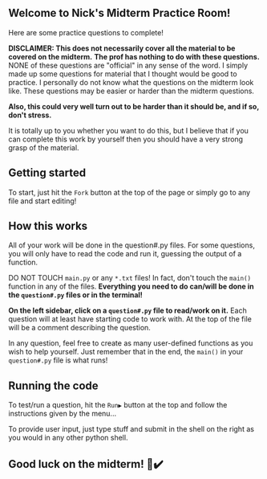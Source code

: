 ## Welcome to Nick's Midterm Practice Room!

Here are some practice questions to complete!

**DISCLAIMER: This does not necessarily cover all the material to be covered on the midterm.**
**The prof has nothing to do with these questions.**
NONE of these questions are "official" in any sense of the word.
I simply made up some questions for material that I thought would be good to practice.
I personally do not know what the questions on the midterm look like.
These questions may be easier or harder than the midterm questions.

**Also, this could very well turn out to be harder than it should be, and if so, don't stress.**

It is totally up to you whether you want to do this, but I believe that if you can complete this work by yourself then you should have a very strong grasp of the material.

## Getting started

To start, just hit the `Fork` button at the top of the page or simply go to any file and start editing!

## How this works

All of your work will be done in the question#.py files. For some questions, you will only have to read the code and run it, guessing the output of a function.

DO NOT TOUCH `main.py` or any `*.txt` files!
In fact, don't touch the `main()` function in any of the files.
**Everything you need to do can/will be done in the `question#.py` files or in the terminal!**

**On the left sidebar, click on a `question#.py` file to read/work on it.**
Each question will at least have starting code to work with.
At the top of the file will be a comment describing the question.

In any question, feel free to create as many user-defined functions as you wish to help yourself. Just remember that in the end, the `main()` in your `question#.py` file is what runs!

## Running the code

To test/run a question, hit the `Run▶️` button at the top and follow the instructions given by the menu...

To provide user input, just type stuff and submit in the shell on the right as you would in any other python shell.

## Good luck on the midterm! 📝✔️